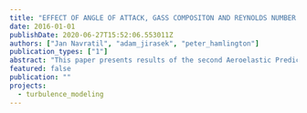 ```yaml
---
title: "EFFECT OF ANGLE OF ATTACK, GASS COMPOSITON AND REYNOLDS NUMBER ON FLUTTER BOUNDARY OF BENCHMARK SUPER-CRITICAL WING"
date: 2016-01-01
publishDate: 2020-06-27T15:52:06.553011Z
authors: ["Jan Navratil", "adam_jirasek", "peter_hamlington"]
publication_types: ["1"]
abstract: "This paper presents results of the second Aeroelastic Prediction Workshop which uses the Benchmark Super-Critical Wing, BSCW at ﬂutter conditions as a common test case. The primary purpose of this study is to evaluate the effect of angle of attack. To do so, we analyzed BSCW wing at three angles of attack - α = 0deg, α = 1deg and α = 5deg. The second task is to evaluate the effect of gas composition on ﬂutter boundary. The two gases are R-12 heavy gas which was used as a test medium for the wind tunnel test and air."
featured: false
publication: ""
projects:
  - turbulence_modeling
---
```


